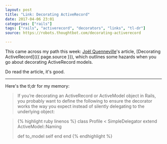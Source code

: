 ```yaml
---
layout: post
title: "Link: Decorating ActiveRecord"
date: 2017-04-06 23:01
categories: ["rails"]
tags: ["rails", "activerecord", "decorators", "links", "tl-dr"]
source: https://robots.thoughtbot.com/decorating-activerecord

---
```


This came across my path this
week: [Joël Quenneville](https://robots.thoughtbot.com/authors/joel-quenneville)'s
article,
[Decorating ActiveRecord]({{ page.source }}),
which outlines some hazards when you go about decorating ActiveRecord
models.

Do read the article, it's good.


*******




Here's the tl;dr for my memory:

> If you’re decorating an ActiveRecord or ActiveModel object in Rails,
> you probably want to define the following to ensure the decorator
> works the way you expect instead of silently delegating to the
> underlying object:


<blockquote>

{% highlight ruby linenos %}
class Profile < SimpleDelegator
  extend ActiveModel::Naming

  def to_model
    self
  end
end
{% endhighlight %}

</blockquote>
